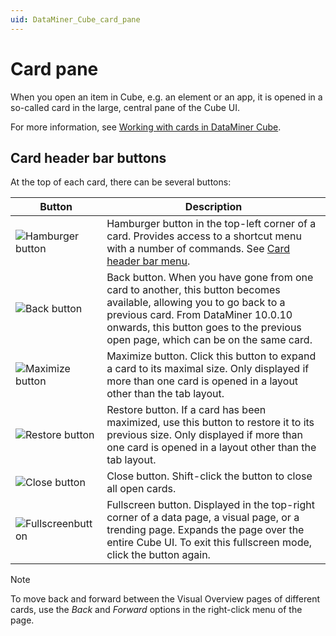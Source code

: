 ```yaml
---
uid: DataMiner_Cube_card_pane
---
```


# Card pane

When you open an item in Cube, e.g. an element or an app, it is opened in a so-called card in the large, central pane of the Cube UI.

For more information, see [Working with cards in DataMiner Cube](xref:Working_with_cards_in_DataMiner_Cube).

## Card header bar buttons

At the top of each card, there can be several buttons:

<!-- TODO: Add screenshot of full header bar -->

| Button | Description |
|--------|-------------|
| ![Hamburger button](~/user-guide/images/CubeXCardBurger.png) | Hamburger button in the top-left corner of a card. Provides access to a shortcut menu with a number of commands. See [Card header bar menu](xref:Working_with_cards_in_DataMiner_Cube#card-header-bar-menu). |
| ![Back button](~/user-guide/images/CubeXCardBack.png) | Back button. When you have gone from one card to another, this button becomes available, allowing you to go back to a previous card. From DataMiner 10.0.10 onwards, this button goes to the previous open page, which can be on the same card. |
| ![Maximize button](~/user-guide/images/CubeXCardMax.png) | Maximize button. Click this button to expand a card to its maximal size. Only displayed if more than one card is opened in a layout other than the tab layout. |
| ![Restore button](~/user-guide/images/CubeXCardRestore.png) | Restore button. If a card has been maximized, use this button to restore it to its previous size. Only displayed if more than one card is opened in a layout other than the tab layout. |
| ![Close button](~/user-guide/images/CubeXCardClose.png) | Close button. Shift-click the button to close all open cards. |
| ![Fullscreenbutton](~/user-guide/images/CubeMaximize.png) | Fullscreen button. Displayed in the top-right corner of a data page, a visual page, or a trending page. Expands the page over the entire Cube UI. To exit this fullscreen mode, click the button again. |

> [!NOTE]
> To move back and forward between the Visual Overview pages of different cards, use the *Back* and *Forward* options in the right-click menu of the page.
